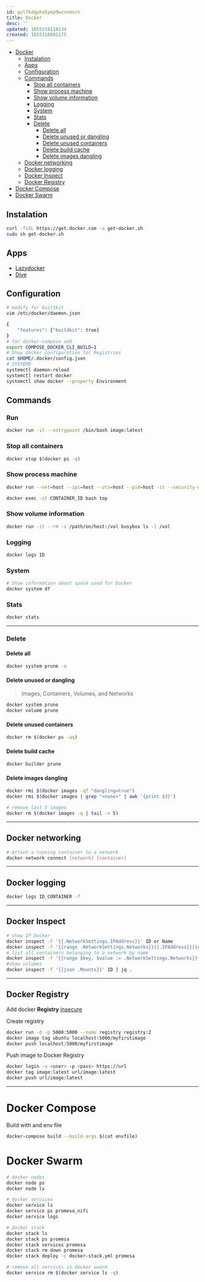 ```yaml
---
id: gul7kdqpha5yep9wzvnmsrn
title: Docker
desc: ''
updated: 1655318118134
created: 1655318081175
---
```


- [Docker](#docker)
  - [Instalation](#instalation)
  - [Apps](#apps)
  - [Configuration](#configuration)
  - [Commands](#commands)
    - [Stop all containers](#stop-all-containers)
    - [Show process machine](#show-process-machine)
    - [Show volume information](#show-volume-information)
    - [Logging](#logging)
    - [System](#system)
    - [Stats](#stats)
    - [Delete](#delete)
      - [Delete all](#delete-all)
      - [Delete unused or dangling](#delete-unused-or-dangling)
      - [Delete unused containers](#delete-unused-containers)
      - [Delete build cache](#delete-build-cache)
      - [Delete images dangling](#delete-images-dangling)
  - [Docker networking](#docker-networking)
  - [Docker logging](#docker-logging)
  - [Docker Inspect](#docker-inspect)
  - [Docker Registry](#docker-registry)
- [Docker Compose](#docker-compose)
- [Docker Swarm](#docker-swarm)

## Instalation

```bash
curl -fsSL https://get.docker.com -o get-docker.sh
sudo sh get-docker.sh
```
## Apps

- [Lazydocker](https://github.com/jesseduffield/lazydocker)
- [Dive](https://github.com/wagoodman/dive)

## Configuration

```bash
# modify for builtkit
vim /etc/docker/daemon.json

{
    "features": {"buildkit": true}
}
# for docker-compose add
export COMPOSE_DOCKER_CLI_BUILD=1
# Show docker configuration for Registries
cat $HOME/.docker/config.json
# SYSTEMD
systemctl daemon-reload
systemctl restart docker
systemctl show docker --property Environment
```

## Commands

### Run

```bash
docker run -it --entrypoint /bin/bash image:latest
```

### Stop all containers

```bash
docker stop $(docker ps -q)
```

### Show process machine

```bash
docker run --net=host --ipc=host --uts=host --pid=host -it --security-opt=seccomp=unconfined --privileged ubuntu top

docker exec -it CONTAINER_ID bash top
```

### Show volume information

```bash
docker run -it --rm -v /path/on/host:/vol busybox ls -l /vol
```

### Logging

```bash
docker logs ID
```

### System 

```bash
# Show information about space used for Docker
docker system df
```

### Stats

```bash
docker stats
```

---

### Delete

#### Delete all

```bash
docker system prune -a
```

#### Delete unused or dangling

> Images, Containers, Volumes, and Networks

```bash
docker system prune
docker volume prune
```

#### Delete unused containers

```bash
docker rm $(docker ps -aq)
```

#### Delete build cache

```bash
docker builder prune
```

#### Delete images dangling

```bash
docker rmi $(docker images -qf "dangling=true")
docker rmi $(docker images | grep "<none>" | awk '{print $3}')

# remove last 5 images
docker rm $(docker images -q | tail -n 5)
```
---

## Docker networking

```bash
# Attach a running container to a network
docker network connect [network] [container]
```

---

## Docker logging

```bash
docker logs ID_CONTAINER -f
```

---

## Docker Inspect

```bash
# show IP Docker
docker inspect -f '{{.NetworkSettings.IPAddress}}' ID or Name
docker inspect -f '{{range .NetworkSettings.Networks}}{{.IPAddress}}{{end}}' ID or Name
# list all containers belonging to a network by name
docker inspect -f '{{range $key, $value := .NetworkSettings.Networks}}{{$key}} {{end}}' ID or Name
#show volumes
docker inspect -f '{{json .Mounts}}' ID | jq .
```

---

## Docker Registry

Add docker **Registry** [insecure](https://docs.docker.com/registry/insecure/)

Create registry

```bash
docker run -d -p 5000:5000 --name registry registry:2
docker image tag ubuntu localhost:5000/myfirstimage
docker push localhost:5000/myfirstimage
```

Push image to Docker Registry

```bash
docker login -u <user> -p <pass> https://url
docker tag image:latest url/image:latest
docker push url/image:latest
```

---

# Docker Compose

Build with and env file

```bash
docker-compose build --build-args $(cat envfile)
```

# Docker Swarm

```bash
# docker nodes 
docker node ps
docker node ls

# docker services
docker service ls
docker service ps promesa_nifi
docker service logs 

# docker stack
docker stack ls
docker stack ps promesa
docker stack services promesa
docker stack rm down promesa
docker stack deploy -c docker-stack.yml promesa

# remove all services in docker swarm
docker service rm $(docker service ls -q)
```

